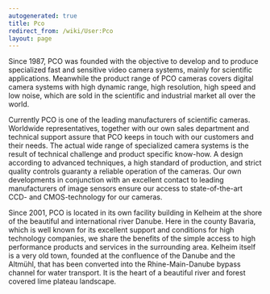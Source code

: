 ```yaml
---
autogenerated: true
title: Pco
redirect_from: /wiki/User:Pco
layout: page
---
```


Since 1987, PCO was founded with the objective to develop and to produce
specialized fast and sensitive video camera systems, mainly for
scientific applications. Meanwhile the product range of PCO cameras
covers digital camera systems with high dynamic range, high resolution,
high speed and low noise, which are sold in the scientific and
industrial market all over the world.

Currently PCO is one of the leading manufacturers of scientific cameras.
Worldwide representatives, together with our own sales department and
technical support assure that PCO keeps in touch with our customers and
their needs. The actual wide range of specialized camera systems is the
result of technical challenge and product specific know-how. A design
according to advanced techniques, a high standard of production, and
strict quality controls guaranty a reliable operation of the cameras.
Our own developments in conjunction with an excellent contact to leading
manufacturers of image sensors ensure our access to state-of-the-art
CCD- and CMOS-technology for our cameras.

Since 2001, PCO is located in its own facility building in Kelheim at
the shore of the beautiful and international river Danube. Here in the
county Bavaria, which is well known for its excellent support and
conditions for high technology companies, we share the benefits of the
simple access to high performance products and services in the
surrounding area. Kelheim itself is a very old town, founded at the
confluence of the Danube and the Altmühl, that has been converted into
the Rhine-Main-Danube bypass channel for water transport. It is the
heart of a beautiful river and forest covered lime plateau landscape.
